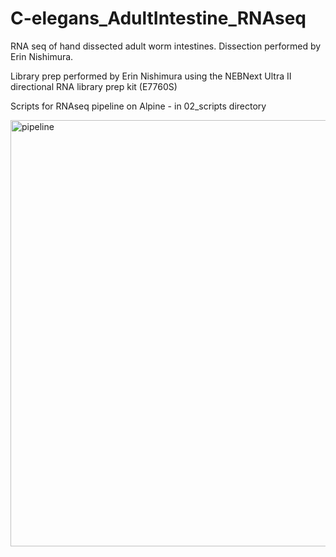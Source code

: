 # C-elegans_AdultIntestine_RNAseq
RNA seq of hand dissected adult worm intestines. Dissection performed by Erin Nishimura. 

Library prep performed by Erin Nishimura using the NEBNext Ultra II directional RNA library prep kit (E7760S)

Scripts for RNAseq pipeline on Alpine - in 02_scripts directory

<img width="682" alt="pipeline" src="https://github.com/krstew1992/C-elegans_AdultIntestine_RNAseq/assets/129309986/e8cf0c1d-ce0a-4cf4-bf9c-636f3c29895c">

